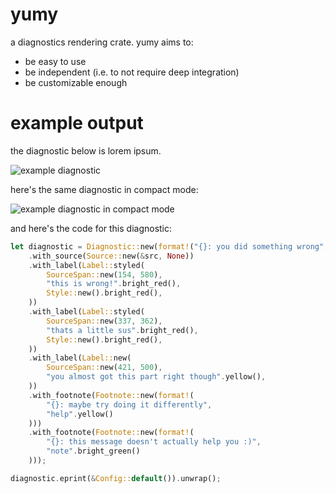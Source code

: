 # yumy
a diagnostics rendering crate. yumy aims to:
- be easy to use
- be independent (i.e. to not require deep integration)
- be customizable enough

# example output
the diagnostic below is lorem ipsum.

![example diagnostic](https://iili.io/HiW4QDv.png)

here's the same diagnostic in compact mode:

![example diagnostic in compact mode](https://iili.io/HiWPJEB.png)

and here's the code for this diagnostic:

```rust
let diagnostic = Diagnostic::new(format!("{}: you did something wrong", "error".red()))
    .with_source(Source::new(&src, None))
    .with_label(Label::styled(
        SourceSpan::new(154, 580),
        "this is wrong!".bright_red(),
        Style::new().bright_red(),
    ))
    .with_label(Label::styled(
        SourceSpan::new(337, 362),
        "thats a little sus".bright_red(),
        Style::new().bright_red(),
    ))
    .with_label(Label::new(
        SourceSpan::new(421, 500),
        "you almost got this part right though".yellow(),
    ))
    .with_footnote(Footnote::new(format!(
        "{}: maybe try doing it differently",
        "help".yellow()
    )))
    .with_footnote(Footnote::new(format!(
        "{}: this message doesn't actually help you :)",
        "note".bright_green()
    )));

diagnostic.eprint(&Config::default()).unwrap();
```